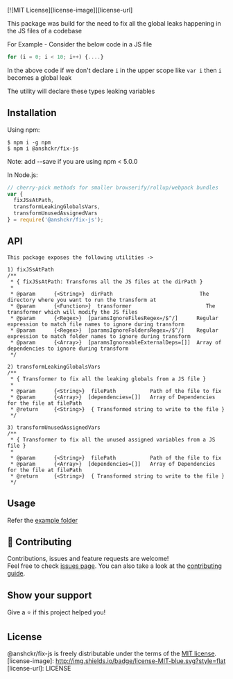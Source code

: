 [![MIT License][license-image]][license-url]

This package was build for the need to fix all the global leaks happening in the JS files of a codebase

For Example - Consider the below code in a JS file

```js
for (i = 0; i < 10; i++) {....}
```

In the above code if we don't declare `i` in the upper scope like `var i` then `i` becomes a global leak

The utility will declare these types leaking variables

## Installation

Using npm:
```shell
$ npm i -g npm
$ npm i @anshckr/fix-js
```
Note: add --save if you are using npm < 5.0.0

In Node.js:
```js
// cherry-pick methods for smaller browserify/rollup/webpack bundles
var {
  fixJSsAtPath,
  transformLeakingGlobalsVars,
  transformUnusedAssignedVars
} = require('@anshckr/fix-js');

```

## API

```
This package exposes the following utilities ->

1) fixJSsAtPath
/**
 * { fixJSsAtPath: Transforms all the JS files at the dirPath }
 *
 * @param      {<String>}  dirPath                            The directory where you want to run the transform at
 * @param      {<Function>}  transformer                        The transformer which will modify the JS files
 * @param      {<Regex>}  [paramsIgnoreFilesRegex=/$^/]      Regular expression to match file names to ignore during transform
 * @param      {<Regex>}  [paramsIgnoreFoldersRegex=/$^/]    Regular expression to match folder names to ignore during transform
 * @param      {<Array>}  [paramsIgnoreableExternalDeps=[]]  Array of dependencies to ignore during transform
 */

2) transformLeakingGlobalsVars
/**
 * { Transformer to fix all the leaking globals from a JS file }
 *
 * @param      {<String>}  filePath           Path of the file to fix
 * @param      {<Array>}  [dependencies=[]]   Array of Dependencies for the file at filePath
 * @return     {<String>}  { Transformed string to write to the file }
 */

3) transformUnusedAssignedVars
/**
 * { Transformer to fix all the unused assigned variables from a JS file }
 *
 * @param      {<String>}  filePath           Path of the file to fix
 * @param      {<Array>}  [dependencies=[]]   Array of Dependencies for the file at filePath
 * @return     {<String>}  { Transformed string to write to the file }
 */
```

## Usage

Refer the [example folder](https://github.com/anshckr/fix-js/tree/master/example)

## 🤝 Contributing

Contributions, issues and feature requests are welcome!<br />Feel free to check [issues page](https://github.com/anshckr/fix-js/issues). You can also take a look at the [contributing guide](https://github.com/anshckr/fix-js/blob/master/CONTRIBUTING.md).

## Show your support

Give a ⭐️ if this project helped you!

## License

@anshckr/fix-js is freely distributable under the terms of the [MIT license](https://github.com/anshckr/fix-js/blob/master/LICENSE).
[license-image]: http://img.shields.io/badge/license-MIT-blue.svg?style=flat
[license-url]: LICENSE
